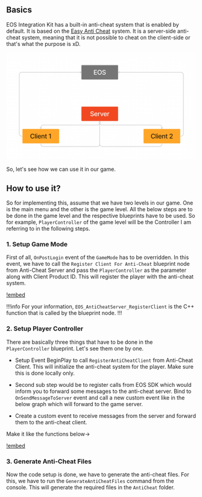 ## Basics

EOS Integration Kit has a built-in anti-cheat system that is enabled by default. It is based on the [Easy Anti Cheat](https://www.easy.ac/en-us/) system. It is a server-side anti-cheat system, meaning that it is not possible to cheat on the client-side or that's what the purpose is xD. 

![How EOS Anti Cheat works?](image.png)

So, let's see how we can use it in our game. 

## How to use it?

So for implementing this, assume that we have two levels in our game. One is the main menu and the other is the game level. All the below steps are to be done in the game level and the respective blueprints have to be used. So for example, `PlayerController` of the game level will be the Controller I am referring to in the following steps.

### 1. Setup Game Mode

First of all, `OnPostLogin` event of the `GameMode` has to be overridden. In this event, we have to call the `Register Client For Anti-Cheat` blueprint node from Anti-Cheat Server and pass the `PlayerController` as the parameter along with Client Product ID. This will register the player with the anti-cheat system. 

[!embed](https://blueprintue.com/render/111z3ihv/)

!!!info
For your information, `EOS_AntiCheatServer_RegisterClient` is the C++ function that is called by the blueprint node.
!!!

### 2. Setup Player Controller

There are basically three things that have to be done in the `PlayerController` blueprint. Let's see them one by one.

- Setup Event BeginPlay to call `RegisterAntiCheatClient` from Anti-Cheat Client. This will initialize the anti-cheat system for the player. Make sure this is done locally only. 

- Second sub step would be to register calls from EOS SDK which would inform you to forward some messages to the anti-cheat server. Bind to `OnSendMessageToServer` event and call a new custom event like in the below graph which will forward to the game server. 

- Create a custom event to receive messages from the server and forward them to the anti-cheat client. 

Make it like the functions below->

[!embed](https://blueprintue.com/render/tdmbuwgk/)

### 3. Generate Anti-Cheat Files

Now the code setup is done, we have to generate the anti-cheat files. For this, we have to run the `GenerateAntiCheatFiles` command from the console. This will generate the required files in the `AntiCheat` folder.